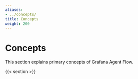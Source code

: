 ```yaml
---
aliases:
- ../concepts/
title: Concepts
weight: 200
---
```


# Concepts

This section explains primary concepts of Grafana Agent Flow.

{{< section >}}
